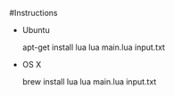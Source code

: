 #Instructions

* Ubuntu

	apt-get install lua
	lua main.lua input.txt

* OS X

	brew install lua
	lua main.lua input.txt

